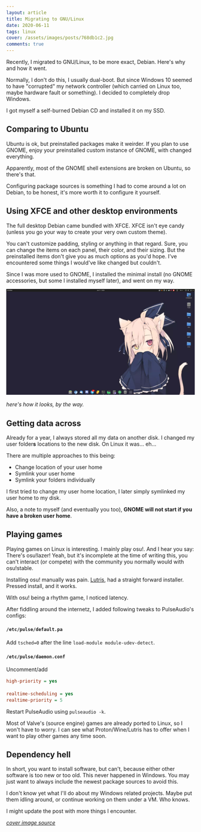 ```yaml
---
layout: article
title: Migrating to GNU/Linux
date: 2020-06-11
tags: linux
cover: /assets/images/posts/768db1c2.jpg
comments: true
---
```


Recently, I migrated to GNU/Linux, to be more exact, Debian.
Here's why and how it went.

Normally, I don't do this, I usually dual-boot. But since Windows 10 seemed to have "corrupted" my network controller (which carried on Linux too, maybe hardware fault or something). I decided to completely drop Windows.

I got myself a self-burned Debian CD and installed it on my SSD.

## Comparing to Ubuntu
Ubuntu is ok, but preinstalled packages make it weirder. If you plan to use GNOME, enjoy your preinstalled custom instance of GNOME, with changed everything.

Apparently, most of the GNOME shell extensions are broken on Ubuntu, so there's that.

Configuring package sources is something I had to come around a lot on Debian, to be honest, it's more worth it to configure it yourself.

## Using XFCE and other desktop environments
The full desktop Debian came bundled with XFCE. XFCE isn't eye candy (unless you go your way to create your very own custom theme).

You can't customize padding, styling or anything in that regard. Sure, you can change the items on each panel, their color, and their sizing. But the preinstalled items don't give you as much options as you'd hope. I've encountered some things I would've like changed but couldn't.

Since I was more used to GNOME, I installed the minimal install (no GNOME accessories, but some I installed myself later), and went on my way.

![Screenshot of my GNOME desktop](/assets/images/posts/gnome-desktop.webp)

*here's how it looks, by the way.*

## Getting data across

Already for a year, I always stored all my data on another disk. I changed my user folder**s** locations to the new disk. On Linux it was... eh...

There are multiple approaches to this being:

- Change location of your user home
- Symlink your user home
- Symlink your folders individually

I first tried to change my user home location, I later simply symlinked my user home to my disk.

Also, a note to myself (and eventually you too), **GNOME will not start if you have a broken user home**.

## Playing games

Playing games on Linux is interesting. I mainly play osu!.
And I hear you say: There's osu!lazer! Yeah, but it's incomplete at the time of writing this, you can't interact (or compete) with the community you normally would with osu!stable.

Installing osu! manually was pain. [Lutris](https://lutris.net/), had a straight forward installer. Pressed install, and it works.

With osu! being a rhythm game, I noticed latency.

After fiddling around the internetz, I added following tweaks to PulseAudio's configs:

#### `/etc/pulse/default.pa`
Add `tsched=0` after the line `load-module module-udev-detect`.

#### `/etc/pulse/daemon.conf`
Uncomment/add
```ini
high-priority = yes

realtime-scheduling = yes
realtime-priority = 5
```

Restart PulseAudio using `pulseaudio -k`.

Most of Valve's (source engine) games are already ported to Linux, so I won't have to worry. I can see what Proton/Wine/Lutris has to offer when I want to play other games any time soon.

## Dependency hell

In short, you want to install software, but can't, because either other software is too new or too old. This never happened in Windows. You may just want to always include the newest package sources to avoid this.



I don't know yet what I'll do about my Windows related projects. Maybe put them idling around, or continue working on them under a VM. Who knows.

I might update the post with more things I encounter.

*[cover image source](http://www.jkhp.it/OS-tan/credits.htm)*
